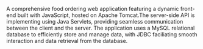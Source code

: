 A comprehensive food ordering web application featuring a dynamic front-end built with JavaScript, hosted on Apache Tomcat.The server-side API is implementing using Java Servlets, providing seamless communication between the client and the server.
The application uses a MySQL relational database to efficiently store and manage data, with JDBC faciliating smooth interaction and data retrieval from the database.
